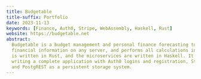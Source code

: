 ```yaml
---
title: Budgetable
title-suffix: Portfolio
date: 2023-11-13
keywords: [Finance, Auth0, Stripe, WebAssembly, Haskell, Rust]
website: https://budgetable.net
abstract:
  Budgetable is a budget management and personal finance forecasting tool. It doesn't store any
  financial information on any server, and performs all calculations in the browser. The front-end
  is written in Rust, and the microservices are written in Haskell. It is a proof-of-concept for
  writing a complete application with Auth0 logins and registration, Stripe payment processing,
  and PostgREST as a persistent storage system.
---
```

